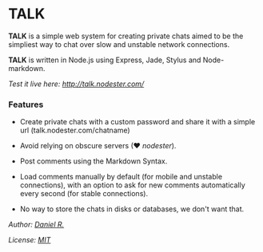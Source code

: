 # TALK

**TALK** is a simple web system for creating private chats aimed to be the simpliest way to chat over slow and unstable network connections.

**TALK** is written in Node.js using Express, Jade, Stylus and Node-markdown.

*Test it live here: <http://talk.nodester.com/>*

### Features

- Create private chats with a custom password and share it with a simple url (talk.nodester.com/chatname)

- Avoid relying on obscure servers (&hearts; *nodester*).

- Post comments using the Markdown Syntax.

- Load comments manually by default (for mobile and unstable connections), with an option to ask for new comments automatically every second (for stable connections).

- No way to store the chats in disks or databases, we don't want that.

  

*Author: [Daniel R.](http://sadasant.com/)*

*License: [MIT](http://opensource.org/licenses/mit-license.php)*
